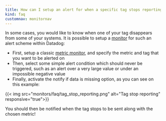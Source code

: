 ```yaml
---
title: How can I setup an alert for when a specific tag stops reporting?
kind: faq
customnav: monitornav
---
```


In some cases, you would like to know when one of your tag disappears from some of your systems. It is possible to setup a [monitor](/monitors/) for such an alert scheme within Datadog:

* First, setup a classic [metric monitor](/monitors/monitor_types/metric), and specify the metric and tag that you want to be alerted on
* Then, select some simple alert condition which should never be triggered, such as an alert over a very large value or under an impossible negative value
* Finally, activate the notify if data is missing option, as you can see on this example:

{{< img src="monitors/faq/tag_stop_reporting.png" alt="Tag stop reporting" responsive="true">}}

You should then be notified when the tag stops to be sent along with the chosen metric!